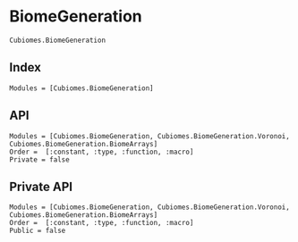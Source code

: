 # BiomeGeneration

```@docs
Cubiomes.BiomeGeneration
```

## Index

```@index
Modules = [Cubiomes.BiomeGeneration]
```

## API

```@autodocs
Modules = [Cubiomes.BiomeGeneration, Cubiomes.BiomeGeneration.Voronoi, Cubiomes.BiomeGeneration.BiomeArrays]
Order =  [:constant, :type, :function, :macro]
Private = false
```

## Private API

```@autodocs
Modules = [Cubiomes.BiomeGeneration, Cubiomes.BiomeGeneration.Voronoi, Cubiomes.BiomeGeneration.BiomeArrays]
Order =  [:constant, :type, :function, :macro]
Public = false
```
